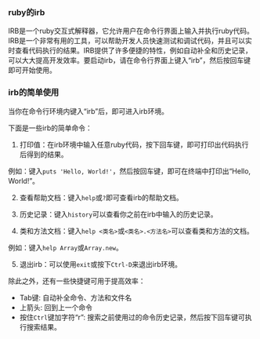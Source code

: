 ### ruby的irb
IRB是一个ruby交互式解释器，它允许用户在命令行界面上输入并执行ruby代码。IRB是一个非常有用的工具，可以帮助开发人员快速测试和调试代码，并且可以实时查看代码执行的结果。IRB提供了许多便捷的特性，例如自动补全和历史记录，可以大大提高开发效率。要启动irb，请在命令行界面上键入“irb”，然后按回车键即可开始使用。
### irb的简单使用
当你在命令行环境内键入“irb”后，即可进入irb环境。

下面是一些irb的简单命令：

1. 打印值：在irb环境中输入任意ruby代码，按下回车键，即可打印出代码执行后得到的结果。

例如：键入`puts 'Hello, World!'`，然后按回车键，即可在终端中打印出“Hello, World!”。

2. 查看帮助文档：键入`help`或`?`即可查看irb的帮助文档。

3. 历史记录：键入`history`可以查看你之前在irb中输入的历史记录。

4. 类和方法文档：键入`help <类名>`或`<类名>.<方法名>`可以查看类和方法的文档。

例如：键入`help Array`或`Array.new`。

5. 退出irb：可以使用`exit`或按下`Ctrl-D`来退出irb环境。

除此之外，还有一些快捷键可用于提高效率：

- Tab键: 自动补全命令、方法和文件名
- 上箭头: 回到上一个命令
- 按住`Ctrl`键加字符“r”: 搜索之前使用过的命令历史记录，然后按下回车键可执行搜索结果。
